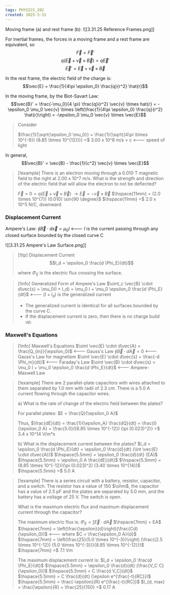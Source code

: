 ```yaml
---
tags: PHYSICS_202
created: 2025-3-31
---
```


Moving frame (a) and rest frame (b):
![[3.31.25 Reference Frames.png]]

For inertial frames, the forces in a moving frame and a rest frame are equivalent, so
$$\vec{F} = \vec{F}'$$
$$q(\vec{E} + \vec{v} \times \vec{B}) = q\vec{E}'$$
$$\vec{E}' = \vec{E} + \vec{v} \times \vec{B}$$

In the rest frame, the electric field of the charge is:
$$\vec{E} = \frac{1}{4\pi \epsilon_0} \frac{q}{r^2} \hat{r}$$

In the moving frame, by the Biot-Savart Law:
$$\vec{B}' = \frac{-\mu_0}{4 \pi} \frac{q}{r^2} \vec{v} \times hat{r} = -\epsilon_0 \mu_0 \vec{v} \times \left(\frac{1}{4\pi \epsilon_0} \frac{q}{r^2} \hat{r}\right) = -\epsilon_0 \mu_0 \vec{v} \times \vec{E}$$

> Consider
> 
> $\frac{1}{\sqrt{\epsilon_0 \mu_0}} = \frac{1}{\sqrt{(4\pi \times 10^{-9}) (8.85 \times 10^{12})}} =$ 3.00 x 10^8 m/s = c <--- speed of light

In general,
$$\vec{B}' = \vec{B} - \frac{1}{c^2} \vec{v} \times \vec{E}$$

> [!example]
> There is an electron moving through a 0.010 T magnetic field to the right at 2.00 x 10^7 m/s. What is the strength and direction of the electric field that will allow the electron to not be deflected?
> 
> $\vec{F} = 0 = q(\vec{E} + \vec{v} \times \vec{B})$
> $\rightarrow \vec{E} = - \vec{v} \times \vec{B}$
> $\hspace{11mm} = (2.0 \times 10^{7}) (0.010) \sin{90 \degree}$
> $\hspace{11mm} =$ 2.0 x 10^5 N/C, downward

### Displacement Current

Ampere's Law: $\oint \vec{B} \cdot d\vec{s} = \mu_0 I$ <--- $I$ is the current passing through any closed surface bounded by the closed curve C

![[3.31.25 Ampere's Law Surface.png]]

> [!tip] Displacement Current
> $$I_d = \epsilon_0 \frac{d \Phi_E}{dt}$$
> 
> where $\Phi_E$ is the electric flux crossing the surface.

> [!info] Generalized Form of Ampere's Law
> $\oint_c \vec{B} \cdot d\vec{s} = \mu_0(I + I_d) = \mu_0 I + \mu_0 \epsilon_0 \frac{d \Phi_E}{dt}$ <--- $(I + I_d)$ is the generalized current
> 
> - The generalized current is identical for all surfaces bounded by the curve C.
> - If the displacement current is zero, then there is no charge build up.

### Maxwell's Equations

> [!info] Maxwell's Equations
> $\oint \vec{E} \cdot d\vec{A} = \frac{Q_{in}}{\epsilon_0}$ <--- Gauss's Law
> $\oint \vec{B} \cdot d\vec{A} = 0$ <--- Gauss's Law for magnetism
> $\oint \vec{E} \cdot d\vec{s} = \frac{-d \Phi_m}{dt}$ <--- Faraday's Law
> $\oint \vec{B} \cdot d\vec{s} = \mu_0 I + \mu_0 \epsilon_0 \frac{d \Phi_E}{dt}$ <--- Ampere-Maxwell Law

> [!example]
> There are 2 parallel-plate capacitors with wires attached to them separated by 1.0 mm with radii of 2.3 cm. There is a 5.0 A current flowing through the capacitor wires.
> 
> a) What is the rate of change of the electric field between the plates?
> 
> For parallel plates:
> $E = \frac{Q}{\epsilon_0 A}$
> 
> Thus,
> $\frac{dE}{dt} = \frac{1}{\epsilon_A} \frac{dQ}{dt} = \frac{I}{\epsilon_0 A} = \frac{5.0}{(8.85 \times 10^{-12}) (\pi (0.023)^2)} =$ 3.4 x 10^14 V/m\*s
> 
> b) What is the displacement current between the plates?
> $I_d = \epsilon_0 \frac{d \Phi_E}{dt} = \epsilon_0 \frac{d}{dt} (\int \vec{E} \cdot d\vec{A})$
> $\hspace{5.5mm} = \epsilon_0 \frac{d}{dt} (EA)$
> $\hspace{5.5mm} = \epsilon_0 A \frac{dE}{dt}$
> $\hspace{5.5mm} = (8.85 \times 10^{-12})(\pi (0.023)^2) (3.40 \times 10^{14})$
> $\hspace{5.5mm} =$ 5.0 A

> [!example]
> There is a series circuit with a battery, resistor, capacitor, and a switch. The resistor has a value of 150 $\ohm$, the capacitor has a value of 2.5 pF and the plates are separated by 5.0 mm, and the battery has a voltage of 25 V. The switch is open.
> 
> What is the maximum electric flux and maximum displacement current through the capacitor?
> 
> The maximum electric flux is:
> $\Phi_E = \int \vec{E} \cdot d\vec{A}$
> $\hspace{7mm} = EA$
> $\hspace{7mm} = \left(\frac{\epsilon}{d}\right)(\frac{Cd}{\epsilon_0})$ <--- where $C = \frac{\epsilon_0 A}{d}$
> $\hspace{7mm} = \left(\frac{25}{5.0 \times 10^{-3}}\right) (\frac{(2.5 \times 10^{-12}) (5.0 \times 10^{-3})}{8.85 \times 10^{-12}})$
> $\hspace{7mm} =$ 7.1 Vm
> 
> The maximum displacement current is:
> $I_d = \epsilon_0 \frac{d \Phi_E}{dt}$
> $\hspace{5.5mm} = \epsilon_0 \frac{d}{dt} (\frac{V_C C}{\epsilon_0})$
> $\hspace{5.5mm} = C \frac{d V_C}{dt}$
> $\hspace{5.5mm} = C \frac{d}{dt} (\epsilon e^{\frac{-t}{RC}})$
> $\hspace{5.5mm} = \frac{-\epsilon}{R} e^{\frac{-t}{RC}}$
> $I_{d, max} = \frac{\epsilon}{R} = \frac{25}{150} =$ 0.17 A